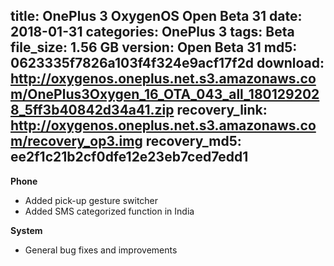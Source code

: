 title: OnePlus 3 OxygenOS Open Beta 31
date: 2018-01-31
categories: OnePlus 3
tags: Beta
file_size: 1.56 GB
version: Open Beta 31
md5: 0623335f7826a103f4f324e9acf17f2d
download: http://oxygenos.oneplus.net.s3.amazonaws.com/OnePlus3Oxygen_16_OTA_043_all_1801292028_5ff3b40842d34a41.zip
recovery_link: http://oxygenos.oneplus.net.s3.amazonaws.com/recovery_op3.img
recovery_md5: ee2f1c21b2cf0dfe12e23eb7ced7edd1
---
**Phone**
* Added pick-up gesture switcher
* Added SMS categorized function in India
 
**System**
* General bug fixes and improvements
